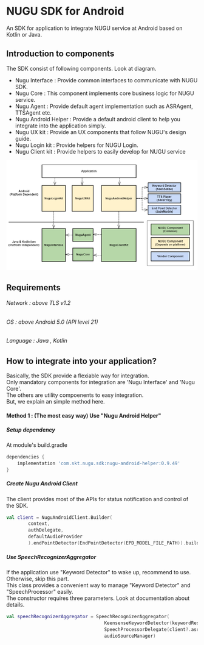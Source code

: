 # NUGU SDK for Android
An SDK for application to integrate NUGU service at Android based on Kotlin or Java.

## Introduction to components
The SDK consist of following components. Look at diagram.
* Nugu Interface : Provide common interfaces to communicate with NUGU SDK.
* Nugu Core : This component implements core business logic for NUGU service.
* Nugu Agent : Provide default agent implementation such as ASRAgent, TTSAgent etc.
* Nugu Android Helper : Provide a default android client to help you integrate into the application simply.
* Nugu UX kit : Provide an UX components that follow NUGU's design guide.
* Nugu Login kit : Provide helpers for NUGU Login.
* Nugu Client kit :  Provide helpers to easily develop for NUGU service

![State Diagram](./docs/Components_Diagram.png)

## Requirements
###### Network : above TLS v1.2
###### OS : above Android 5.0 (API level 21)
###### Language : Java , Kotlin

## How to integrate into your application?
Basically, the SDK provide a flexiable way for integration.\
Only mandatory components for integration are 'Nugu Interface' and 'Nugu Core'.\
The others are utility compoenents to easy integration.\
But, we explain an simple method here.
#### Method 1 : (The most easy way) Use "Nugu Android Helper"
##### Setup dependency
At module's build.gradle
```groovy
dependencies {
	implementation 'com.skt.nugu.sdk:nugu-android-helper:0.9.49'
}
```
##### Create Nugu Android Client
The client provides most of the APIs for status notification and control of the SDK.
```kotlin
val client = NuguAndroidClient.Builder(
        context,
        authDelegate,
        defaultAudioProvider
        ).endPointDetector(EndPointDetector(EPD_MODEL_FILE_PATH)).build()
```
##### Use SpeechRecognizerAggregator
If the application use "Keyword Detector" to wake up, recommend to use.\
Otherwise, skip this part.\
This class provides a convenient way to manage "Keyword Detector" and "SpeechProcessor" easily.\
The constructor requires three parameters. Look at documentation about details.
```kotlin
val speechRecognizerAggregator = SpeechRecognizerAggregator(
									KeensenseKeywordDetector(keywordResource), 
									SpeechProcessorDelegate(client?.asrAgent), 
									audioSourceManager)
```
